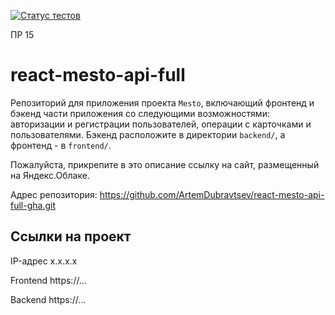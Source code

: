 [![Статус тестов](../../actions/workflows/tests.yml/badge.svg)](../../actions/workflows/tests.yml)

ПР 15

# react-mesto-api-full

Репозиторий для приложения проекта `Mesto`, включающий фронтенд и бэкенд части приложения со следующими возможностями: авторизации и регистрации пользователей, операции с карточками и пользователями. Бэкенд расположите в директории `backend/`, а фронтенд - в `frontend/`.

Пожалуйста, прикрепите в это описание ссылку на сайт, размещенный на Яндекс.Облаке.

Адрес репозитория: https://github.com/ArtemDubravtsev/react-mesto-api-full-gha.git

## Ссылки на проект

IP-адрес x.x.x.x

Frontend https://...

Backend https://...
